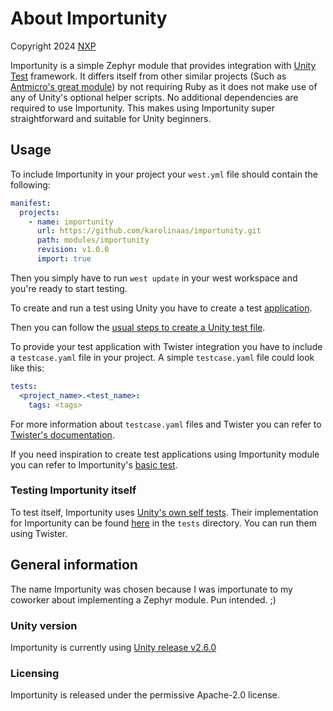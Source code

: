 # About Importunity

Copyright 2024 [NXP](https://www.nxp.com/)

Importunity is a simple Zephyr module that provides integration with [Unity Test](https://github.com/ThrowTheSwitch/Unity) framework.
It differs itself from other similar projects (Such as [Antmicro's great module](https://github.com/antmicro/zephyr-cmock-unity-module)) by not requiring Ruby as it does not make use of any of Unity's optional helper scripts.
No additional dependencies are required to use Importunity.
This makes using Importunity super straightforward and suitable for Unity beginners.

## Usage

To include Importunity in your project your `west.yml` file should contain the following:

```yaml
manifest:
  projects:
    - name: importunity
      url: https://github.com/karolinaas/importunity.git
      path: modules/importunity
      revision: v1.0.0
      import: true
```

Then you simply have to run `west update` in your west workspace and you're ready to start testing.

To create and run a test using Unity you have to create a test [application](https://docs.zephyrproject.org/latest/develop/application/index.html).

Then you can follow the [usual steps to create a Unity test file](https://github.com/ThrowTheSwitch/Unity/blob/master/docs/UnityGettingStartedGuide.md#how-to-create-a-test-file).

To provide your test application with Twister integration you have to include a `testcase.yaml` file in your project.
A simple `testcase.yaml` file could look like this:

```yaml
tests:
  <project_name>.<test_name>:
    tags: <tags>
```

For more information about `testcase.yaml` files and Twister you can refer to [Twister's documentation](https://docs.zephyrproject.org/latest/develop/test/twister.html).

If you need inspiration to create test applications using Importunity module you can refer to Importunity's [basic test](https://github.com/karolinaas/importunity/tree/zephyr/tests/basic).

### Testing Importunity itself

To test itself, Importunity uses [Unity's own self tests](https://github.com/ThrowTheSwitch/Unity/tree/master/test/tests).
Their implementation for Importunity can be found [here](https://github.com/karolinaas/importunity/tree/zephyr/tests/test_unity) in the `tests` directory.
You can run them using Twister.

## General information

The name Importunity was chosen because I was importunate to my coworker about implementing a Zephyr module. Pun intended. ;)

### Unity version

Importunity is currently using [Unity release v2.6.0](https://github.com/ThrowTheSwitch/Unity/releases/tag/v2.6.0)

### Licensing

Importunity is released under the permissive Apache-2.0 license.
